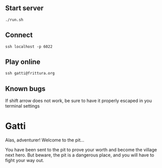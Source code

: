 ## Start server

`./run.sh`

## Connect

`ssh localhost -p 6022`

## Play online

`ssh gatti@frittura.org`


## Known bugs

If shift arrow does not work, be sure to have it properly escaped in you terminal settings


# Gatti

Alas, adventurer! Welcome to the pit...

You have been sent to the pit to prove your worth and become the village next hero. But beware, the pit is a dangerous place, and you will have to fight your way out.